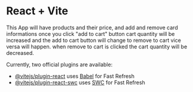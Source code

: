 # React + Vite

This App will have  products and their price, and add and remove card informations once you click "add to cart" button cart quantity will be increased and the add to cart button will change to remove to cart vice versa will happen. when remove to cart is clicked the cart quantity will be decreased.

Currently, two official plugins are available:

- [@vitejs/plugin-react](https://github.com/vitejs/vite-plugin-react/blob/main/packages/plugin-react/README.md) uses [Babel](https://babeljs.io/) for Fast Refresh
- [@vitejs/plugin-react-swc](https://github.com/vitejs/vite-plugin-react-swc) uses [SWC](https://swc.rs/) for Fast Refresh
